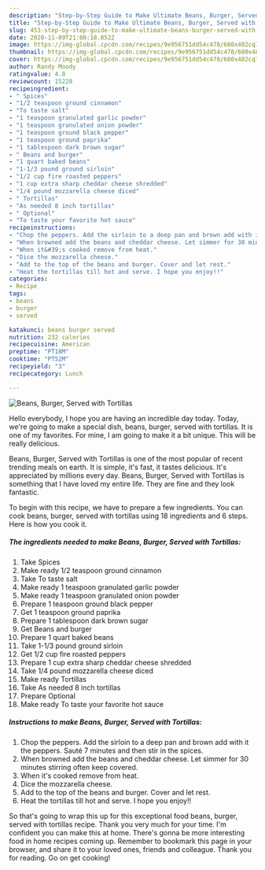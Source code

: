 ```yaml
---
description: "Step-by-Step Guide to Make Ultimate Beans, Burger, Served with Tortillas"
title: "Step-by-Step Guide to Make Ultimate Beans, Burger, Served with Tortillas"
slug: 453-step-by-step-guide-to-make-ultimate-beans-burger-served-with-tortillas
date: 2020-11-09T21:00:18.052Z
image: https://img-global.cpcdn.com/recipes/9e956751dd54c478/680x482cq70/beans-burger-served-with-tortillas-recipe-main-photo.jpg
thumbnail: https://img-global.cpcdn.com/recipes/9e956751dd54c478/680x482cq70/beans-burger-served-with-tortillas-recipe-main-photo.jpg
cover: https://img-global.cpcdn.com/recipes/9e956751dd54c478/680x482cq70/beans-burger-served-with-tortillas-recipe-main-photo.jpg
author: Randy Moody
ratingvalue: 4.8
reviewcount: 15228
recipeingredient:
- " Spices"
- "1/2 teaspoon ground cinnamon"
- "To taste salt"
- "1 teaspoon granulated garlic powder"
- "1 teaspoon granulated onion powder"
- "1 teaspoon ground black pepper"
- "1 teaspoon ground paprika"
- "1 tablespoon dark brown sugar"
- " Beans and burger"
- "1 quart baked beans"
- "1-1/3 pound ground sirloin"
- "1/2 cup fire roasted peppers"
- "1 cup extra sharp cheddar cheese shredded"
- "1/4 pound mozzarella cheese diced"
- " Tortillas"
- "As needed 8 inch tortillas"
- " Optional"
- "To taste your favorite hot sauce"
recipeinstructions:
- "Chop the peppers. Add the sirloin to a deep pan and brown add with it the peppers. Sauté 7 minutes and then stir in the spices."
- "When browned add the beans and cheddar cheese. Let simmer for 30 minutes stirring often keep covered."
- "When it&#39;s cooked remove from heat."
- "Dice the mozzarella cheese."
- "Add to the top of the beans and burger. Cover and let rest."
- "Heat the tortillas till hot and serve. I hope you enjoy!!"
categories:
- Recipe
tags:
- beans
- burger
- served

katakunci: beans burger served 
nutrition: 232 calories
recipecuisine: American
preptime: "PT18M"
cooktime: "PT52M"
recipeyield: "3"
recipecategory: Lunch

---
```



![Beans, Burger, Served with Tortillas](https://img-global.cpcdn.com/recipes/9e956751dd54c478/680x482cq70/beans-burger-served-with-tortillas-recipe-main-photo.jpg)

Hello everybody, I hope you are having an incredible day today. Today, we're going to make a special dish, beans, burger, served with tortillas. It is one of my favorites. For mine, I am going to make it a bit unique. This will be really delicious.



Beans, Burger, Served with Tortillas is one of the most popular of recent trending meals on earth. It is simple, it's fast, it tastes delicious. It's appreciated by millions every day. Beans, Burger, Served with Tortillas is something that I have loved my entire life. They are fine and they look fantastic.


To begin with this recipe, we have to prepare a few ingredients. You can cook beans, burger, served with tortillas using 18 ingredients and 6 steps. Here is how you cook it.

<!--inarticleads1-->

##### The ingredients needed to make Beans, Burger, Served with Tortillas:

1. Take  Spices
1. Make ready 1/2 teaspoon ground cinnamon
1. Take To taste salt
1. Make ready 1 teaspoon granulated garlic powder
1. Make ready 1 teaspoon granulated onion powder
1. Prepare 1 teaspoon ground black pepper
1. Get 1 teaspoon ground paprika
1. Prepare 1 tablespoon dark brown sugar
1. Get  Beans and burger
1. Prepare 1 quart baked beans
1. Take 1-1/3 pound ground sirloin
1. Get 1/2 cup fire roasted peppers
1. Prepare 1 cup extra sharp cheddar cheese shredded
1. Take 1/4 pound mozzarella cheese diced
1. Make ready  Tortillas
1. Take As needed 8 inch tortillas
1. Prepare  Optional
1. Make ready To taste your favorite hot sauce




<!--inarticleads2-->

##### Instructions to make Beans, Burger, Served with Tortillas:

1. Chop the peppers. Add the sirloin to a deep pan and brown add with it the peppers. Sauté 7 minutes and then stir in the spices.
1. When browned add the beans and cheddar cheese. Let simmer for 30 minutes stirring often keep covered.
1. When it&#39;s cooked remove from heat.
1. Dice the mozzarella cheese.
1. Add to the top of the beans and burger. Cover and let rest.
1. Heat the tortillas till hot and serve. I hope you enjoy!!




So that's going to wrap this up for this exceptional food beans, burger, served with tortillas recipe. Thank you very much for your time. I'm confident you can make this at home. There's gonna be more interesting food in home recipes coming up. Remember to bookmark this page in your browser, and share it to your loved ones, friends and colleague. Thank you for reading. Go on get cooking!
